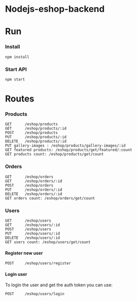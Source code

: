 # Nodejs-eshop-backend

# Run

### Install

```
npm install
```

### Start API

```
npm start
```

# Routes

### Products

```
GET      /eshop/products
GET      /eshop/products/:id
POST     /eshop/products
PUT      /eshop/products/:id
DELETE   /eshop/products/:id
PUT gallery-images : /eshop/products/gallery-images/:id
GET featured products: /eshop/products/get/featured/:count
GET products count: /eshop/products/get/count
```

### Orders

```
GET      /eshop/orders
GET      /eshop/orders/:id
POST     /eshop/orders
PUT      /eshop/orders/:id
DELETE   /eshop/orders/:id
GET orders count: /eshop/orders/get/count
```

### Users

```
GET      /eshop/users
GET      /eshop/users/:id
POST     /eshop/users
PUT      /eshop/users/:id
DELETE   /eshop/users/:id
GET users count: /eshop/users/get/count
```

#### Register new user

```
POST     /eshop/users/register
```

#### Login user

To login the user and get the auth token you can use:

```
POST     /eshop/users/login
```
